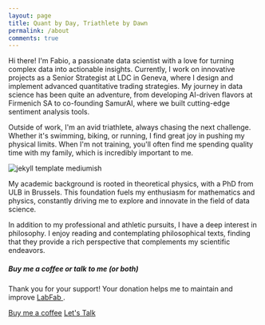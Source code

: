 ```yaml
---
layout: page
title: Quant by Day, Triathlete by Dawn
permalink: /about
comments: true
---
```


<div class="row justify-content-between">
<div class="col-md-8 pr-5">

<p>Hi there! I'm Fabio, a passionate data scientist with a love for turning complex data into actionable insights. Currently, I work on innovative projects as a Senior Strategist at LDC in Geneva, where I design and implement advanced quantitative trading strategies. My journey in data science has been quite an adventure, from developing AI-driven flavors at Firmenich SA to co-founding SamurAI, where we built cutting-edge sentiment analysis tools.

Outside of work, I'm an avid triathlete, always chasing the next challenge. Whether it's swimming, biking, or running, I find great joy in pushing my physical limits. When I'm not training, you'll often find me spending quality time with my family, which is incredibly important to me.</p>

<p class="mb-5"><img class="shadow-lg" src="{{site.baseurl}}/assets/images/souvenir.png" alt="jekyll template mediumish" /></p>

My academic background is rooted in theoretical physics, with a PhD from ULB in Brussels. This foundation fuels my enthusiasm for mathematics and physics, constantly driving me to explore and innovate in the field of data science.

In addition to my professional and athletic pursuits, I have a deep interest in philosophy. I enjoy reading and contemplating philosophical texts, finding that they provide a rich perspective that complements my scientific endeavors.

</div>

<div class="col-md-4">

<div class="sticky-top sticky-top-80">
<h5>Buy me a coffee or talk to me (or both)</h5>

<p>Thank you for your support! Your donation helps me to maintain and improve <a target="_blank" href="https://labfab.io"> LabFab </a>.</p>

<a target="_blank" href="https://www.buymeacoffee.com/QZWRXr8" class="btn btn-danger">Buy me a coffee</a> <a target="_blank" href="https://calendly.com/capela625/30min" class="btn btn-warning">Let's Talk</a>

</div>
</div>
</div>
